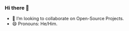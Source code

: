 ### Hi there 👋

<a target="blank"><img align="left" src="" /></a>

- 👯 I’m looking to collaborate on Open-Source Projects.
- 😄 Pronouns: He/Him.
